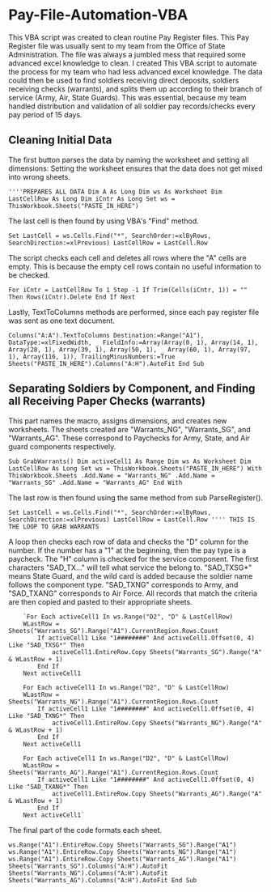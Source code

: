 # Pay-File-Automation-VBA
This VBA script was created to clean routine Pay Register files. This Pay Register file was usually sent to my team from the Office of State Administration. The file was always a jumbled mess that required some advanced excel knowledge to clean.
I created This VBA script to automate the process for my team who had less advanced excel knowledge.
The data could then be used to find soldiers receiving direct deposits, soldiers receiving checks (warrants), and splits them up according to their branch of service (Army, Air, State Guards). 
This was essential, because my team handled distribution and validation of all soldier pay records/checks every pay period of 15 days.

## Cleaning Initial Data
The first button parses the data by naming the worksheet and setting all dimensions:
Setting the worksheet ensures that the data does not get mixed into wrong sheets.

`''''PREPARES ALL DATA
Dim A As Long
Dim ws As Worksheet
Dim LastCellRow As Long
Dim iCntr As Long
Set ws = ThisWorkbook.Sheets("PASTE_IN_HERE")`

The last cell is then found by using VBA's "Find" method.

`Set LastCell = ws.Cells.Find("*", SearchOrder:=xlByRows, SearchDirection:=xlPrevious)
LastCellRow = LastCell.Row`

The script checks each cell and deletes all rows where the "A" cells are empty. This is because the empty cell rows contain no useful information to be checked.

`For iCntr = LastCellRow To 1 Step -1
    If Trim(Cells(iCntr, 1)) = "" Then
        Rows(iCntr).Delete
    End If
Next`

Lastly, TextToColumns methods are performed, since each pay register file was sent as one text document. 

`Columns("A:A").TextToColumns Destination:=Range("A1"), DataType:=xlFixedWidth, _
        FieldInfo:=Array(Array(0, 1), Array(14, 1), Array(28, 1), Array(39, 1), Array(50, 1), _
        Array(60, 1), Array(97, 1), Array(116, 1)), TrailingMinusNumbers:=True
Sheets("PASTE_IN_HERE").Columns("A:H").AutoFit
End Sub`

## Separating Soldiers by Component, and Finding all Receiving Paper Checks (warrants)

This part names the macro, assigns dimensions, and creates new worksheets.
The sheets created are "Warrants_NG", "Warrants_SG", and "Warrants_AG". These correspond to Paychecks for Army, State, and Air guard components respectively.

`Sub GrabWarrants()
Dim activeCell1 As Range
Dim ws As Worksheet
Dim LastCellRow As Long
Set ws = ThisWorkbook.Sheets("PASTE_IN_HERE")
With ThisWorkbook.Sheets
    .Add.Name = "Warrants_NG"
    .Add.Name = "Warrants_SG"
    .Add.Name = "Warrants_AG"
End With`

The last row is then found using the same method from sub ParseRegister().

`Set LastCell = ws.Cells.Find("*", SearchOrder:=xlByRows, SearchDirection:=xlPrevious)
LastCellRow = LastCell.Row
'''' THIS IS THE LOOP TO GRAB WARRANTS`

A loop then checks each row of data and checks the "D" column for the number. 
If the number has a "1" at the beginning, then the pay type is a paycheck. 
The "H" column is checked for the service component. The first characters "SAD_TX..." will tell what service the belong to.
"SAD_TXSG*" means State Guard, and the wild card is added because the soldier name follows the component type. "SAD_TXNG" corresponds to Army, and "SAD_TXANG" corresponds to Air Force.
All records that match the criteria are then copied and pasted to their appropriate sheets.

        `For Each activeCell1 In ws.Range("D2", "D" & LastCellRow)
        WLastRow = Sheets("Warrants_SG").Range("A1").CurrentRegion.Rows.Count
            If activeCell1 Like "1########" And activeCell1.Offset(0, 4) Like "SAD_TXSG*" Then
                activeCell1.EntireRow.Copy Sheets("Warrants_SG").Range("A" & WLastRow + 1)
            End If
        Next activeCell1

        For Each activeCell1 In ws.Range("D2", "D" & LastCellRow)
        WLastRow = Sheets("Warrants_NG").Range("A1").CurrentRegion.Rows.Count
            If activeCell1 Like "1########" And activeCell1.Offset(0, 4) Like "SAD_TXNG*" Then
                activeCell1.EntireRow.Copy Sheets("Warrants_NG").Range("A" & WLastRow + 1)
            End If
        Next activeCell1
        
        For Each activeCell1 In ws.Range("D2", "D" & LastCellRow)
        WLastRow = Sheets("Warrants_AG").Range("A1").CurrentRegion.Rows.Count
            If activeCell1 Like "1########" And activeCell1.Offset(0, 4) Like "SAD_TXANG*" Then
                activeCell1.EntireRow.Copy Sheets("Warrants_AG").Range("A" & WLastRow + 1)
            End If
        Next activeCell1`
 
The final part of the code formats each sheet.       
        
`ws.Range("A1").EntireRow.Copy Sheets("Warrants_SG").Range("A1")
ws.Range("A1").EntireRow.Copy Sheets("Warrants_NG").Range("A1")
ws.Range("A1").EntireRow.Copy Sheets("Warrants_AG").Range("A1")
Sheets("Warrants_SG").Columns("A:H").AutoFit
Sheets("Warrants_NG").Columns("A:H").AutoFit
Sheets("Warrants_AG").Columns("A:H").AutoFit
End Sub`

